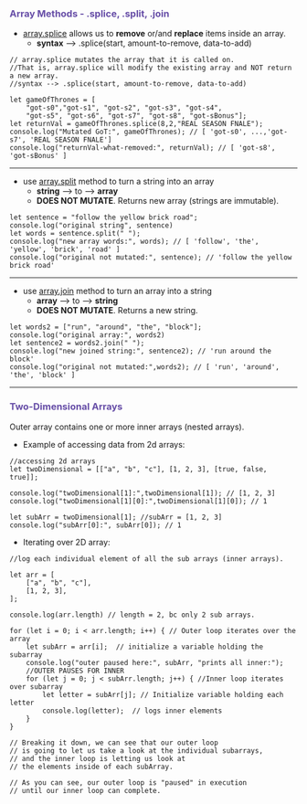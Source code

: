 ### <span style="color:#674ea7;">Array Methods - .splice, .split, .join</span>
- [array.splice](https://developer.mozilla.org/en-US/docs/Web/JavaScript/Reference/Global_Objects/Array/splice) allows us to **remove** or/and **replace** items inside an array.
    - **syntax** --> .splice(start, amount-to-remove, data-to-add)
```javascript=
// array.splice mutates the array that it is called on. 
//That is, array.splice will modify the existing array and NOT return a new array.
//syntax --> .splice(start, amount-to-remove, data-to-add)

let gameOfThrones = [
    "got-s0","got-s1", "got-s2", "got-s3", "got-s4", 
    "got-s5", "got-s6", "got-s7", "got-s8", "got-sBonus"];
let returnVal = gameOfThrones.splice(8,2,"REAL SEASON FNALE");
console.log("Mutated GoT:", gameOfThrones); // [ 'got-s0', ...,'got-s7', 'REAL SEASON FNALE']
console.log("returnVal-what-removed:", returnVal); // [ 'got-s8', 'got-sBonus' ]
```
---
- use [array.split](https://developer.mozilla.org/en-US/docs/Web/JavaScript/Reference/Global_Objects/String/split) method to turn a string into an array
    - **string** --> to --> **array**
    - **DOES NOT MUTATE**. Returns new array (strings are immutable).
```javascript=
let sentence = "follow the yellow brick road";
console.log("original string", sentence)
let words = sentence.split(" ");
console.log("new array words:", words); // [ 'follow', 'the', 'yellow', 'brick', 'road' ]
console.log("original not mutated:", sentence); // 'follow the yellow brick road'
```
---
- use [array.join](https://developer.mozilla.org/en-US/docs/Web/JavaScript/Reference/Global_Objects/Array/join) method to turn an array into a string
    - **array** --> to --> **string**
    - **DOES NOT MUTATE**. Returns a new string.
```javascript=
let words2 = ["run", "around", "the", "block"];
console.log("original array:", words2)
let sentence2 = words2.join(" ");
console.log("new joined string:", sentence2); // 'run around the block'
console.log("original not mutated:",words2); // [ 'run', 'around', 'the', 'block' ]
```
---
### <span style="color:#674ea7;">Two-Dimensional Arrays</span>
Outer array contains one or more inner arrays (nested arrays).

- Example of accessing data from 2d arrays:
```javascript=
//accessing 2d arrays
let twoDimensional = [["a", "b", "c"], [1, 2, 3], [true, false, true]];

console.log("twoDimensional[1]:",twoDimensional[1]); // [1, 2, 3]
console.log("twoDimensional[1][0]:",twoDimensional[1][0]); // 1

let subArr = twoDimensional[1]; //subArr = [1, 2, 3]
console.log("subArr[0]:", subArr[0]); // 1
```

- Iterating over 2D array:
```javascript=
//log each individual element of all the sub arrays (inner arrays).

let arr = [
    ["a", "b", "c"], 
    [1, 2, 3], 
];

console.log(arr.length) // length = 2, bc only 2 sub arrays.

for (let i = 0; i < arr.length; i++) { // Outer loop iterates over the array
    let subArr = arr[i];  // initialize a variable holding the subarray 
    console.log("outer paused here:", subArr, "prints all inner:");
    //OUTER PAUSES FOR INNER
    for (let j = 0; j < subArr.length; j++) { //Inner loop iterates over subarray
        let letter = subArr[j]; // Initialize variable holding each letter
        console.log(letter);  // logs inner elements
    }
}

// Breaking it down, we can see that our outer loop 
// is going to let us take a look at the individual subarrays, 
// and the inner loop is letting us look at 
// the elements inside of each subArray. 

// As you can see, our outer loop is "paused" in execution 
// until our inner loop can complete.
```
